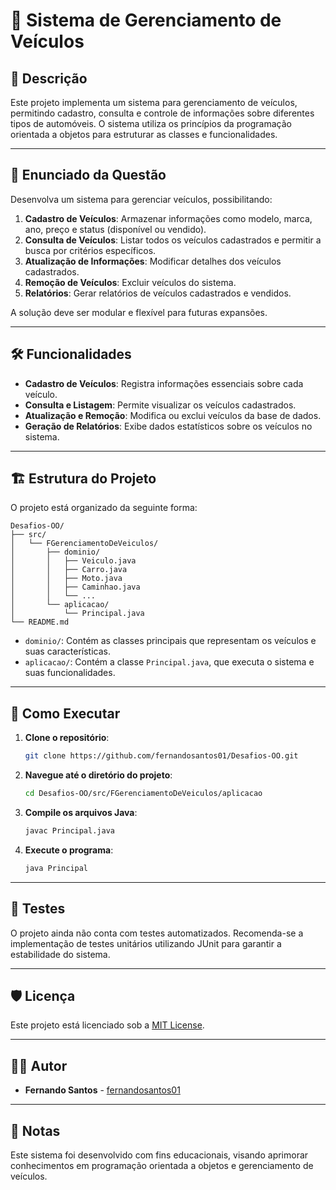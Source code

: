 # 🚗 Sistema de Gerenciamento de Veículos

## 📄 Descrição

Este projeto implementa um sistema para gerenciamento de veículos, permitindo cadastro, consulta e controle de informações sobre diferentes tipos de automóveis. O sistema utiliza os princípios da programação orientada a objetos para estruturar as classes e funcionalidades.

---

## 📝 Enunciado da Questão

Desenvolva um sistema para gerenciar veículos, possibilitando:

1. **Cadastro de Veículos**: Armazenar informações como modelo, marca, ano, preço e status (disponível ou vendido).
2. **Consulta de Veículos**: Listar todos os veículos cadastrados e permitir a busca por critérios específicos.
3. **Atualização de Informações**: Modificar detalhes dos veículos cadastrados.
4. **Remoção de Veículos**: Excluir veículos do sistema.
5. **Relatórios**: Gerar relatórios de veículos cadastrados e vendidos.

A solução deve ser modular e flexível para futuras expansões.

---

## 🛠️ Funcionalidades

- **Cadastro de Veículos**: Registra informações essenciais sobre cada veículo.
- **Consulta e Listagem**: Permite visualizar os veículos cadastrados.
- **Atualização e Remoção**: Modifica ou exclui veículos da base de dados.
- **Geração de Relatórios**: Exibe dados estatísticos sobre os veículos no sistema.

---

## 🏗️ Estrutura do Projeto

O projeto está organizado da seguinte forma:

```
Desafios-OO/
├── src/
│   └── FGerenciamentoDeVeiculos/
│       ├── dominio/
│       │   ├── Veiculo.java
│       │   ├── Carro.java
│       │   ├── Moto.java
│       │   ├── Caminhao.java
│       │   └── ...
│       └── aplicacao/
│           └── Principal.java
└── README.md
```

- `dominio/`: Contém as classes principais que representam os veículos e suas características.
- `aplicacao/`: Contém a classe `Principal.java`, que executa o sistema e suas funcionalidades.

---

## 🚀 Como Executar

1. **Clone o repositório**:

   ```bash
   git clone https://github.com/fernandosantos01/Desafios-OO.git
   ```

2. **Navegue até o diretório do projeto**:

   ```bash
   cd Desafios-OO/src/FGerenciamentoDeVeiculos/aplicacao
   ```

3. **Compile os arquivos Java**:

   ```bash
   javac Principal.java
   ```

4. **Execute o programa**:

   ```bash
   java Principal
   ```

---

## 🧪 Testes

O projeto ainda não conta com testes automatizados. Recomenda-se a implementação de testes unitários utilizando JUnit para garantir a estabilidade do sistema.

---

## 🛡️ Licença

Este projeto está licenciado sob a [MIT License](LICENSE).

---

## 👨‍💻 Autor

- **Fernando Santos** - [fernandosantos01](https://github.com/fernandosantos01)

---

## 📝 Notas

Este sistema foi desenvolvido com fins educacionais, visando aprimorar conhecimentos em programação orientada a objetos e gerenciamento de veículos.

